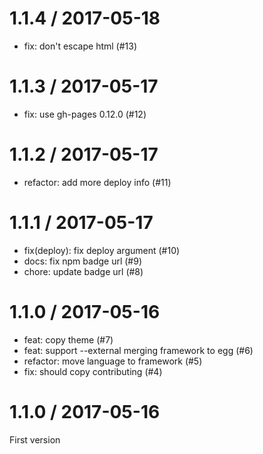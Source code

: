 
1.1.4 / 2017-05-18
==================

  * fix: don't escape html (#13)

1.1.3 / 2017-05-17
==================

  * fix: use gh-pages 0.12.0 (#12)

1.1.2 / 2017-05-17
==================

  * refactor: add more deploy info (#11)

1.1.1 / 2017-05-17
==================

  * fix(deploy): fix deploy argument (#10)
  * docs: fix npm badge url (#9)
  * chore: update badge url (#8)

1.1.0 / 2017-05-16
==================

  * feat: copy theme (#7)
  * feat: support --external merging framework to egg (#6)
  * refactor: move language to framework (#5)
  * fix: should copy contributing (#4)

1.1.0 / 2017-05-16
==================

First version

